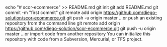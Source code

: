 echo "# scor-ecommerce" >> README.md
git init
git add README.md
git commit -m "first commit"
git remote add origin https://github.com/diego-solution/scor-ecommerce.git
git push -u origin master
…or push an existing repository from the command line
git remote add origin https://github.com/diego-solution/scor-ecommerce.git
git push -u origin master
…or import code from another repository
You can initialize this repository with code from a Subversion, Mercurial, or TFS project.